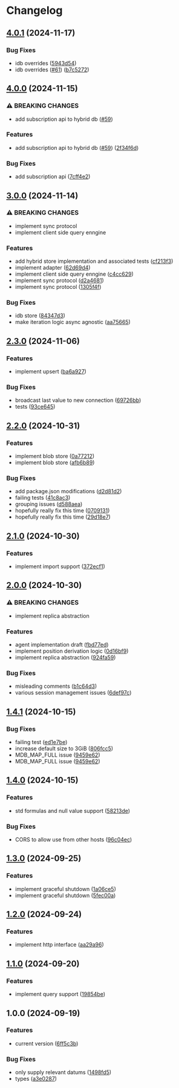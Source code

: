 # Changelog

## [4.0.1](https://github.com/commontoolsinc/synopsys/compare/v4.0.0...v4.0.1) (2024-11-17)


### Bug Fixes

* idb overrides ([5943d54](https://github.com/commontoolsinc/synopsys/commit/5943d54c32c5c592da5a1de6a066e3c733ff404d))
* idb overrides ([#61](https://github.com/commontoolsinc/synopsys/issues/61)) ([b7c5272](https://github.com/commontoolsinc/synopsys/commit/b7c52723e994cb95d5a5e911a895ecddd124ad62))

## [4.0.0](https://github.com/commontoolsinc/synopsys/compare/v3.0.0...v4.0.0) (2024-11-15)


### ⚠ BREAKING CHANGES

* add subscription api to hybrid db ([#59](https://github.com/commontoolsinc/synopsys/issues/59))

### Features

* add subscription api to hybrid db ([#59](https://github.com/commontoolsinc/synopsys/issues/59)) ([2f34f6d](https://github.com/commontoolsinc/synopsys/commit/2f34f6d7b2993ee011f3c196fab38e67e39a396b))


### Bug Fixes

* add subscription api ([7cff4e2](https://github.com/commontoolsinc/synopsys/commit/7cff4e21759ece538bfd1433faf7fcfa5f17b2ae))

## [3.0.0](https://github.com/commontoolsinc/synopsys/compare/v2.3.0...v3.0.0) (2024-11-14)


### ⚠ BREAKING CHANGES

* implement sync protocol
* implement client side query enngine

### Features

* add hybrid store implementation and associated tests ([cf213f3](https://github.com/commontoolsinc/synopsys/commit/cf213f3137a1ed24d336d589b7ad254bb22765df))
* implement adapter ([62d69d4](https://github.com/commontoolsinc/synopsys/commit/62d69d4bc698e581a47458842aa783d50b9083a4))
* implement client side query enngine ([c4cc629](https://github.com/commontoolsinc/synopsys/commit/c4cc62997eeb8c823aa1b234204dddc0414da75e))
* implement sync protocol ([d2a4681](https://github.com/commontoolsinc/synopsys/commit/d2a46815f45eac290298ff3087da667900fd51ce))
* implement sync protocol ([1305f4f](https://github.com/commontoolsinc/synopsys/commit/1305f4fe0504ffad1cf6ba229088fcbbda6c2ff0))


### Bug Fixes

* idb store ([84347d3](https://github.com/commontoolsinc/synopsys/commit/84347d36c6454938a9523b9291425faf407c7693))
* make iteration logic async agnostic ([aa75665](https://github.com/commontoolsinc/synopsys/commit/aa756659e2fc5a846e5efadb98f7daf10dc66bed))

## [2.3.0](https://github.com/commontoolsinc/synopsys/compare/v2.2.0...v2.3.0) (2024-11-06)


### Features

* implement upsert ([ba6a927](https://github.com/commontoolsinc/synopsys/commit/ba6a9274469712a2517a085829bd04c9207fe176))


### Bug Fixes

* broadcast last value to new connection ([69726bb](https://github.com/commontoolsinc/synopsys/commit/69726bbcce7c21ef7612271ae7e2da1d5c181f4a))
* tests ([93ce645](https://github.com/commontoolsinc/synopsys/commit/93ce6459f1c492b63906bbad7915ef21e1a34307))

## [2.2.0](https://github.com/commontoolsinc/synopsys/compare/v2.1.0...v2.2.0) (2024-10-31)


### Features

* implement blob store ([0a77212](https://github.com/commontoolsinc/synopsys/commit/0a77212ed06751102b9e528ff0e2e124c38cc8fb))
* implement blob store ([afb6b89](https://github.com/commontoolsinc/synopsys/commit/afb6b893846188f5c50e64b97e5fdf8530510926))


### Bug Fixes

* add package.json modifications ([d2d81d2](https://github.com/commontoolsinc/synopsys/commit/d2d81d246b22d6097b0c2b2649331d5d747e5660))
* failing tests ([41c8ac3](https://github.com/commontoolsinc/synopsys/commit/41c8ac3f609c92ba70efae423f0abe5196510295))
* grouping issues ([d588aea](https://github.com/commontoolsinc/synopsys/commit/d588aeacb26d617c077ef3cd32a4a5fdb43fdb5a))
* hopefully really fix this time ([0709131](https://github.com/commontoolsinc/synopsys/commit/070913198992466e34c4b018035300996b984a6b))
* hopefully really fix this time ([29d18e7](https://github.com/commontoolsinc/synopsys/commit/29d18e7fa712678d42d8245f507efd4850b22834))

## [2.1.0](https://github.com/commontoolsinc/synopsys/compare/v2.0.0...v2.1.0) (2024-10-30)


### Features

* implement import support ([372ecf1](https://github.com/commontoolsinc/synopsys/commit/372ecf13ebefb03c4b9339d3c53a8c228c9557e3))

## [2.0.0](https://github.com/commontoolsinc/synopsys/compare/v1.4.1...v2.0.0) (2024-10-30)


### ⚠ BREAKING CHANGES

* implement replica abstraction

### Features

* agent implementation draft ([fbd77ed](https://github.com/commontoolsinc/synopsys/commit/fbd77ed679cc52f48622a335432e965e40cf1cf7))
* implement position derivation logic ([0d16bf9](https://github.com/commontoolsinc/synopsys/commit/0d16bf950597255373d505f7c42d655286a6d3b2))
* implement replica abstraction ([924fa59](https://github.com/commontoolsinc/synopsys/commit/924fa59196e8adcd6d5188f72b50c23cbcaecc4d))


### Bug Fixes

* misleading comments ([b1c64d3](https://github.com/commontoolsinc/synopsys/commit/b1c64d3972b2ec1eb222d3d0905272a696377522))
* various session management issues ([6def97c](https://github.com/commontoolsinc/synopsys/commit/6def97c643e0b32b8d2c38c5227e6728741f6b3e))

## [1.4.1](https://github.com/commontoolsinc/synopsys/compare/v1.4.0...v1.4.1) (2024-10-15)


### Bug Fixes

* failing test ([ed1e7be](https://github.com/commontoolsinc/synopsys/commit/ed1e7be5c6a622a0d106fd3c21e02f4d73278fd7))
* increase default size to 3GiB ([806fcc5](https://github.com/commontoolsinc/synopsys/commit/806fcc5320af43571f7fc139aff4356229898861))
* MDB_MAP_FULL issue ([9459e62](https://github.com/commontoolsinc/synopsys/commit/9459e628f6d9bc8767824abf40e783b885d5924f))
* MDB_MAP_FULL issue ([9459e62](https://github.com/commontoolsinc/synopsys/commit/9459e628f6d9bc8767824abf40e783b885d5924f))

## [1.4.0](https://github.com/commontoolsinc/synopsys/compare/v1.3.0...v1.4.0) (2024-10-15)


### Features

* std formulas and null value support ([58213de](https://github.com/commontoolsinc/synopsys/commit/58213de1d769e4e50cd44ee0eca9cecebaac6b40))


### Bug Fixes

* CORS to allow use from other hosts ([96c04ec](https://github.com/commontoolsinc/synopsys/commit/96c04ecadaf3f54dd8b2a73c3f96afeaf05ea0e2))

## [1.3.0](https://github.com/commontoolsinc/synopsys/compare/v1.2.0...v1.3.0) (2024-09-25)


### Features

* implement graceful shutdown ([1a06ce5](https://github.com/commontoolsinc/synopsys/commit/1a06ce53f1c549bb52bca4842254f31a4a68bead))
* implement graceful shutdown ([5fec00a](https://github.com/commontoolsinc/synopsys/commit/5fec00a7f2ba0dfa6ca26dfe57393b155fa9bf5e))

## [1.2.0](https://github.com/Gozala/synopsys/compare/v1.1.0...v1.2.0) (2024-09-24)


### Features

* implement http interface ([aa29a96](https://github.com/Gozala/synopsys/commit/aa29a967db6abbf8ebe5472e0ab068365225c7e7))

## [1.1.0](https://github.com/Gozala/synopsys/compare/v1.0.0...v1.1.0) (2024-09-20)


### Features

* implement query support ([19854be](https://github.com/Gozala/synopsys/commit/19854bec6cb102e7eed0b2cf3319e0ba70aea861))

## 1.0.0 (2024-09-19)


### Features

* current version ([6ff5c3b](https://github.com/Gozala/datura/commit/6ff5c3bc21a92f8898fab52266ecc72c9e311a49))


### Bug Fixes

* only supply relevant datums ([1498fd5](https://github.com/Gozala/datura/commit/1498fd52168d23fa305d989367c4d683d0eda552))
* types ([a3e0287](https://github.com/Gozala/datura/commit/a3e028795ba0a3c24dffe54de822c213af4c44ea))
